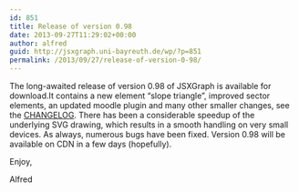 ```yaml
---
id: 851
title: Release of version 0.98
date: 2013-09-27T11:29:02+00:00
author: alfred
guid: http://jsxgraph.uni-bayreuth.de/wp/?p=851
permalink: /2013/09/27/release-of-version-0-98/
---
```

The long-awaited release of version 0.98 of JSXGraph is available for download.It contains a new element &#8220;slope triangle&#8221;, improved sector elements, an updated moodle plugin and many other smaller changes, see the [CHANGELOG](https://github.com/jsxgraph/jsxgraph/blob/master/CHANGELOG.md). 
There has been a considerable speedup of the underlying SVG drawing, which results in a smooth handling on very small devices. As always, numerous bugs have been fixed. Version 0.98 will be available on CDN in a few days (hopefully).
  
Enjoy,
  
Alfred